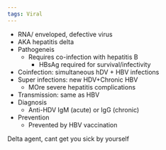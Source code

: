 ```yaml
---
tags: Viral
---
```

- RNA/ enveloped, defective virus
- AKA hepatitis delta
- Pathogeneis
	- Requires co-infection with hepatitis B
		- HBsAg required for survival/infectivity
- Coinfection: simultaneous hDV + HBV infections
- Super infections: new HDV+Chronic HBV
	- MOre severe hepatitis complications
- Transmission: same as HBV
- Diagnosis
	- Anti-HDV IgM (acute) or IgG (chronic)
- Prevention
	- Prevented by HBV vaccination



Delta agent, cant get you sick by yourself